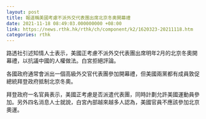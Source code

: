 ```yaml
---
layout: post
title: 報道稱美國考慮不派外交代表團出席北京冬奧開幕禮
date: 2021-11-18 08:49:03.000000000 +08:00
link: https://news.rthk.hk/rthk/ch/component/k2/1620323-20211118.htm
categories: rthk
---
```


路透社引述知情人士表示，美國正考慮不派外交代表團出席明年2月的北京冬奧開幕禮，以抗議中國的人權做法。白宮拒絕評論。

各國政府通常會派出一個高級外交官代表團參加開幕禮，但美國兩黨都有成員敦促總統拜登政府抵制北京冬奧。

拜登政府一名官員表示，美國正考慮是否派遣代表團，同時計劃允許美國運動員參加。另外四名消息人士就說，白宮內部越來越多人認為，美國官員不應該參加北京奧運。
